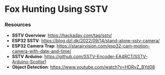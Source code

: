 # Fox Hunting Using SSTV

### Resources
- **SSTV Overview**: https://hackaday.com/tag/sstv/
- **ESP32 SSTV**: https://blog.dzl.dk/2022/09/14/stand-alone-sstv-camera/
- **ESP32 Camera Trap**: https://starairvision.com/esp32-cam-motion-camera-with-date-and-time/
- **SSTV Arduino**: https://github.com/SSTV-Encoder-EA4RCT/SSTV-Arduino-Scottie1
- **Object Detection**: https://www.youtube.com/watch?v=HDRvZ_BYd08

